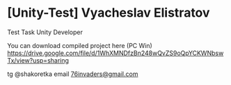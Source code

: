 # [Unity-Test] Vyacheslav Elistratov

Test Task Unity Developer

You can download compiled project here (PC Win)
https://drive.google.com/file/d/1WhXMNDfzBn248wQvZS9oQpYCKWNbswTx/view?usp=sharing

tg @shakoretka
email 76invaders@gmail.com
